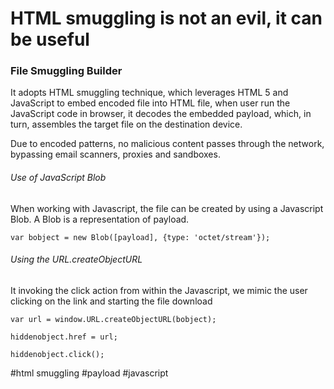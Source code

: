 # HTML smuggling is not an evil, it can be useful

### File Smuggling Builder
It adopts HTML smuggling technique, which leverages HTML 5 and JavaScript to embed encoded file into HTML file, when user run the JavaScript code in browser, it decodes the embedded payload, which, in turn, assembles the target file on the destination device.

Due to encoded patterns, no malicious content passes through the network, bypassing email scanners, proxies and sandboxes.

###### Use of JavaScript Blob
When working with Javascript, the file can be created by using a Javascript Blob. A Blob is a representation of payload.

```
var bobject = new Blob([payload], {type: 'octet/stream'});
```

###### Using the URL.createObjectURL
It invoking the click action from within the Javascript, we mimic the user clicking on the link and starting the file download

```
var url = window.URL.createObjectURL(bobject);

hiddenobject.href = url;

hiddenobject.click();
```




#html smuggling
#payload
#javascript
